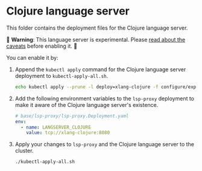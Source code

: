 # Clojure language server

This folder contains the deployment files for the Clojure language server.

🚨 **Warning**: This language server is experimental. Please [read about the caveats](https://about.sourcegraph.com/docs/code-intelligence/experimental-language-servers/#caveats-of-experimental-language-servers) before enabling it. 🚨

You can enable it by:

1. Append the `kubectl apply` command for the Clojure language server deployment to `kubectl-apply-all.sh`.

   ```bash
   echo kubectl apply --prune -l deploy=xlang-clojure -f configure/experimental/clojure --recursive >> kubectl-apply-all.sh
   ```

2. Add the following environment variables to the `lsp-proxy` deployment to make it aware of the Clojure language server's existence.

   ```yaml
   # base/lsp-proxy/lsp-proxy.Deployment.yaml
   env:
     - name: LANGSERVER_CLOJURE
       value: tcp://xlang-clojure:8080
   ```

3. Apply your changes to `lsp-proxy` and the Clojure language server to the cluster.

   ```bash
   ./kubectl-apply-all.sh
   ```
